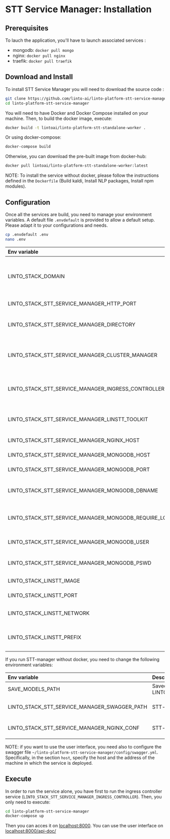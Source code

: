 # STT Service Manager: Installation

## Prerequisites
To lauch the application, you'll have to launch associated services :

- mongodb: `docker pull mongo`
- nginx: `docker pull nginx`
- traefik: `docker pull traefik`

## Download and Install

To install STT Service Manager you will need to download the source code :

```bash
git clone https://github.com/linto-ai/linto-platform-stt-service-manager.git
cd linto-platform-stt-service-manager
```

You will need to have Docker and Docker Compose installed on your machine. Then, to build the docker image, execute:

```bash
docker build -t lintoai/linto-platform-stt-standalone-worker .
```

Or using docker-compose:
```bash
docker-compose build
```

Otherwise, you can download the pre-built image from docker-hub:

```bash
docker pull lintoai/linto-platform-stt-standalone-worker:latest
```

NOTE: To install the service without docker, please follow the instructions defined in the `Dockerfile` (Build kaldi, Install NLP packages, Install npm modules). 

## Configuration
Once all the services are build, you need to manage your environment variables. A default file `.envdefault` is provided to allow a default setup. Please adapt it to your configurations and needs.

```bash
cp .envdefault .env
nano .env
```

| Env variable| Description | example |
|:---|:---|:---|
|LINTO_STACK_DOMAIN|Deployed domain. It is required when traefik controller is used|dev.linto.local|
|LINTO_STACK_STT_SERVICE_MANAGER_HTTP_PORT|STT-manager service port|80|
|LINTO_STACK_STT_SERVICE_MANAGER_DIRECTORY|Folder path where to save the created models|~/linto_shared_memory/|
|LINTO_STACK_STT_SERVICE_MANAGER_CLUSTER_MANAGER|A container orchestration tool (accepted values: DockerSwarm)|DockerSwarm|
|LINTO_STACK_STT_SERVICE_MANAGER_INGRESS_CONTROLLER|Controller ingress used (accepted values: nginx\|traefik)|nginx|
|LINTO_STACK_STT_SERVICE_MANAGER_LINSTT_TOOLKIT|ASR engine used (accepted values: kaldi)|kaldi|
|LINTO_STACK_STT_SERVICE_MANAGER_NGINX_HOST|STT-manager nginx host|localhost|
|LINTO_STACK_STT_SERVICE_MANAGER_MONGODB_HOST|STT-manager mongodb host|localhost|
|LINTO_STACK_STT_SERVICE_MANAGER_MONGODB_PORT|MongoDb service port|27017|
|LINTO_STACK_STT_SERVICE_MANAGER_MONGODB_DBNAME|MongoDb service database name|linSTTAdmin|
|LINTO_STACK_STT_SERVICE_MANAGER_MONGODB_REQUIRE_LOGIN|Enable/Disable MongoDb service authentication|true|
|LINTO_STACK_STT_SERVICE_MANAGER_MONGODB_USER|MongoDb service username|root|
|LINTO_STACK_STT_SERVICE_MANAGER_MONGODB_PSWD|MongoDb service password user|root|
|LINTO_STACK_LINSTT_IMAGE|LinSTT docker image to use|lintoai/linto-platform-stt-standalone-worker|
|LINTO_STACK_LINSTT_PORT|LinSTT service port|2000|
|LINTO_STACK_LINSTT_NETWORK|LinSTT docker network to connect|linto-net|
|LINTO_STACK_LINSTT_PREFIX|LinSTT service prefix to use with controller ingress|stt|


If you run STT-manager without docker, you need to change the following environment variables:

| Env variable| Description | example |
|:---|:---|:---|
|SAVE_MODELS_PATH|Saved model path. Set it to the same path as LINTO_STACK_STT_SERVICE_MANAGER_DIRECTORY|~/linto_shared_memory/|
|LINTO_STACK_STT_SERVICE_MANAGER_SWAGGER_PATH|STT-manager swagger file path|~/linto-platform-stt-service-manager/config/swagger.yml|
|LINTO_STACK_STT_SERVICE_MANAGER_NGINX_CONF|STT-manager nginx config file path|~/linto-platform-stt-service-manager/config/nginx.conf|

NOTE: if you want to use the user interface, you need also to configure the swagger file `~/linto-platform-stt-service-manager/config/swagger.yml`. Specifically, in the section `host`, specify the host and the address of the machine in which the service is deployed.

## Execute
In order to run the service alone, you have first to run the ingress controller service (`LINTO_STACK_STT_SERVICE_MANAGER_INGRESS_CONTROLLER`). Then, you only need to execute:

```bash
cd linto-platform-stt-service-manager
docker-compose up
```
Then you can acces it on [localhost:8000](localhost:8000). You can use the user interface on [localhost:8000/api-doc/](localhost:8000/api-doc/)